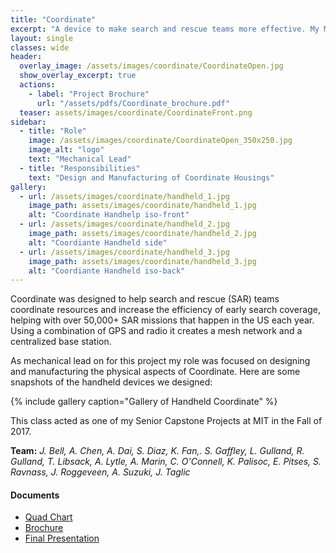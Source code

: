 ```yaml
---
title: "Coordinate"
excerpt: "A device to make search and rescue teams more effective. My MIT Capstone Project"
layout: single
classes: wide
header:
  overlay_image: /assets/images/coordinate/CoordinateOpen.jpg
  show_overlay_excerpt: true
  actions:
    - label: "Project Brochure"
      url: "/assets/pdfs/Coordinate_brochure.pdf"
  teaser: assets/images/coordinate/CoordinateFront.png
sidebar:
  - title: "Role"
    image: /assets/images/coordinate/CoordinateOpen_350x250.jpg
    image_alt: "logo"
    text: "Mechanical Lead"
  - title: "Responsibilities"
    text: "Design and Manufacturing of Coordinate Housings"
gallery:
  - url: /assets/images/coordinate/handheld_1.jpg
    image_path: assets/images/coordinate/handheld_1.jpg
    alt: "Coordinate Handhelp iso-front"
  - url: /assets/images/coordinate/handheld_2.jpg
    image_path: assets/images/coordinate/handheld_2.jpg
    alt: "Coordiante Handheld side"
  - url: /assets/images/coordinate/handheld_3.jpg
    image_path: assets/images/coordinate/handheld_3.jpg
    alt: "Coordiante Handheld iso-back"
---
```


Coordinate was designed to help search and rescue (SAR) teams coordinate resources and increase the efficiency of early search coverage, helping with over 50,000+ SAR missions that happen in the US each year. Using a combination of GPS and radio it creates a mesh network and a centralized base station. 

As mechanical lead on for this project my role was focused on designing and manufacturing the physical aspects of Coordinate. Here are some snapshots of the handheld devices we designed:

{% include gallery caption="Gallery of Handheld Coordinate" %}

This class acted as one of my Senior Capstone Projects at MIT in the Fall of 2017. 

**Team:** *J. Bell, A. Chen, A. Dai, S. Diaz, K. Fan,. S. Gaffley, L. Gulland, R. Gulland, T. Libsack, A. Lytle, A. Marin, C. O'Connell, K. Palisoc, E. Pitses, S. Ravnass, J. Roggeveen, A. Suzuki, J. Taglic*


#### Documents
+ [Quad Chart]({{site.baseurl}}/assets/pdfs/quadcharts/Coordinate-Quad_Chart.pdf)<br>
+ [Brochure]({{site.baseurl}}/assets/pdfs/Coordinate_brochure.pdf)<br>
+ [Final Presentation](https://www.youtube.com/embed/RqKSAz3yxMM?start=8309")